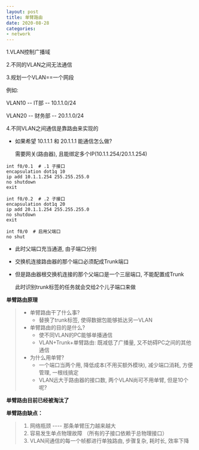 ```yaml
---
layout: post
title: 单臂路由
date: 2020-08-28
categories:
- network
---
```

1.VLAN控制广播域

2.不同的VLAN之间无法通信

3.规划一个VLAN==一个网段

例如:

VLAN10 -- IT部 -- 10.1.1.0/24

VLAN20 -- 财务部 -- 20.1.1.0/24

4.不同VLAN之间通信是靠路由来实现的

* 如果希望 10.1.1.1 和 20.1.1.1 能通信怎么做?

  需要网关(路由器), 且能绑定多个IP(10.1.1.254/20.1.1.254)

```
int f0/0.1  # .1 子接口
encapsulation dot1q 10
ip add 10.1.1.254 255.255.255.0
no shutdown
exit

int f0/0.2  # .2 子接口
encapsulation dot1q 20
ip add 20.1.1.254 255.255.255.0
no shutdown
exit

int f0/0  # 启用父端口
no shut
```

* 此时父端口充当通道,  由子端口分别

* 交换机连接路由器的那个端口必须配成Trunk端口

* 但是路由器根交换机连接的那个父端口是一个三层端口, 不能配置成Trunk

  此时识别trunk标签的任务就会交给2个儿子端口来做

**单臂路由原理**

> * 单臂路由干了什么事?
>   * 替换了trunk标签, 使得数据包能够抵达另一VLAN
> * 单臂路由的目的是什么?
>   * 使不同VLAN的PC能够单播通信
>   * VLAN+Trunk+单臂路由:  既减低了广播量, 又不妨碍PC之间的其他通信
> * 为什么用单臂?
>   * 一个端口当两个用, 降低成本(不用买额外模块), 减少端口消耗, 方便管理, 一根线搞定
>   * VLAN远大于路由器的接口数, 两个VLAN尚可不用单臂, 但是10个呢?

**单臂路由目前已经被淘汰了**

**单臂路由缺点：**

> 1. 网络瓶颈 ---- 那条单臂压力越来越大
> 2. 容易发生单点物理故障
>    （所有的子接口依赖于总物理接口）
> 3. VLAN间通信的每一个帧都进行单独路由, 步骤复杂, 耗时长, 效率下降

